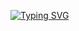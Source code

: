<!-- ### Hi there 👋 -->
[![Typing SVG](https://readme-typing-svg.herokuapp.com?font=Fira+Code&pause=1000&color=1D68F7&width=435&lines=Hi!+I'm+Yogansh+Wagh)](https://git.io/typing-svg)

<!--
**YoganshWagh/YoganshWagh** is a ✨ _special_ ✨ repository because its `README.md` (this file) appears on your GitHub profile.

Here are some ideas to get you started:

- 🔭 I’m currently working on ...
- 🌱 I’m currently learning ...
- 👯 I’m looking to collaborate on ...
- 🤔 I’m looking for help with ...
- 💬 Ask me about ...
- 📫 How to reach me: ...
- 😄 Pronouns: ...
- ⚡ Fun fact: ...
-->



